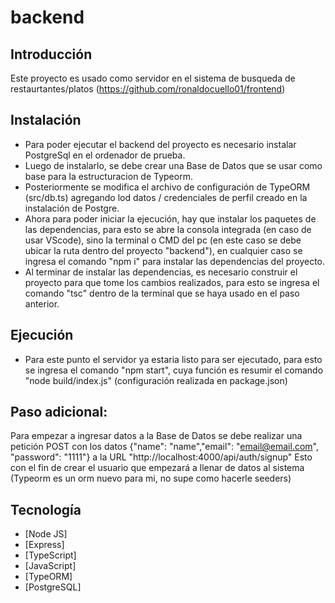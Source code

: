 # backend

## Introducción
Este proyecto es usado como servidor en el sistema de busqueda de restaurtantes/platos (https://github.com/ronaldocuello01/frontend)

## Instalación
- Para poder ejecutar el backend del proyecto es necesario instalar PostgreSql en el ordenador de prueba.
- Luego de instalarlo, se debe crear una Base de Datos que se usar como base para la estructuracion de Typeorm.
- Posteriormente se modifica el archivo de configuración de TypeORM (src/db.ts) agregando lod datos / credenciales de perfil creado en la instalación de Postgre.
- Ahora para poder iniciar la ejecución, hay que instalar los paquetes de las dependencias, para esto se abre la consola integrada (en caso de usar VScode), sino la terminal o CMD del pc (en este caso se debe ubicar la ruta dentro del proyecto "backend"), en cualquier caso se ingresa el comando "npm i" para instalar las dependencias del proyecto.
- Al terminar de instalar las dependencias, es necesario construir el proyecto para que tome los cambios realizados, para esto se ingresa el comando "tsc" dentro de la terminal que se haya usado en el paso anterior.

## Ejecución
- Para este punto el servidor ya estaria listo para ser ejecutado, para esto se ingresa el comando "npm start", cuya función es resumir el comando "node build/index.js" (configuración realizada en package.json)

## Paso adicional: 
Para empezar a ingresar datos a la Base de Datos se debe realizar una petición POST con los datos {"name": "name","email": "email@email.com", "password": "1111"} a la URL "http://localhost:4000/api/auth/signup"
Esto con el fin de crear el usuario que empezará a llenar de datos al sistema (Typeorm es un orm nuevo para mi, no supe como hacerle seeders)

## Tecnología
- [Node JS]
- [Express]
- [TypeScript]
- [JavaScript]
- [TypeORM]
- [PostgreSQL]
